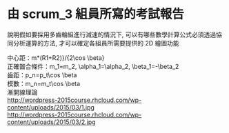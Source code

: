 # 由 scrum_3 組員所寫的考試報告
說明假如要採用多齒輪組進行減速的情況下, 可以有哪些數學計算公式必須透過協同分析運算的方法, 才可以確定各組員所需要提供的 2D 繪圖功能

中心距：m*(R1+R2)}/{2\cos \beta}<br>
正確齧合條件：m_1=m_2, \alpha_1=\alpha_2, \beta_1=-\beta_2<br>
齒距：p_n=p_t\cos \beta<br>
模數：m_n=m_t\cos \beta<br>
漸開線理論<br>
http://wordpress-2015course.rhcloud.com/wp-content/uploads/2015/03/1.jpg<br>
http://wordpress-2015course.rhcloud.com/wp-content/uploads/2015/03/2.jpg
